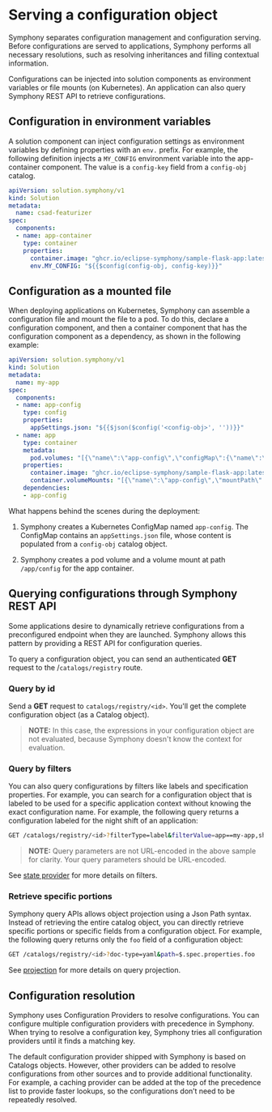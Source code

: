 # Serving a configuration object

Symphony separates configuration management and configuration serving. Before configurations are served to applications, Symphony performs all necessary resolutions, such as resolving inheritances and filling contextual information.

Configurations can be injected into solution components as environment variables or file mounts (on Kubernetes). An application can also query Symphony REST API to retrieve configurations.

## Configuration in environment variables

A solution component can inject configuration settings as environment variables by defining properties with an `env.` prefix. For example, the following definition injects a `MY_CONFIG` environment variable into the app-container component. The value is a `config-key` field from a `config-obj` catalog.

```yaml
apiVersion: solution.symphony/v1
kind: Solution
metadata: 
  name: csad-featurizer
spec:  
  components:
  - name: app-container
    type: container
    properties:
      container.image: "ghcr.io/eclipse-symphony/sample-flask-app:latest"      
      env.MY_CONFIG: "${{$config(config-obj, config-key)}}" 
```

## Configuration as a mounted file

When deploying applications on Kubernetes, Symphony can assemble a configuration file and mount the file to a pod. To do this, declare a configuration component, and then a container component that has the configuration component as a dependency, as shown in the following example:

```yaml
apiVersion: solution.symphony/v1
kind: Solution
metadata: 
  name: my-app
spec:  
  components:
  - name: app-config
    type: config
    properties:
      appSettings.json: "${{$json($config('<config-obj>', ''))}}"
  - name: app
    type: container
    metadata:
      pod.volumes: "[{\"name\":\"app-config\",\"configMap\":{\"name\":\"app-config\"}}]" 
    properties:
      container.image: "ghcr.io/eclipse-symphony/sample-flask-app:latest"      
      container.volumeMounts: "[{\"name\":\"app-config\",\"mountPath\":\"/app/config\"}]"
    dependencies:
    - app-config
```

What happens behind the scenes during the deployment:

1. Symphony creates a Kubernetes ConfigMap named `app-config`. The ConfigMap contains an `appSettings.json` file, whose content is populated from a `config-obj` catalog object.

2. Symphony creates a pod volume and a volume mount at path `/app/config` for the app container.

## Querying configurations through Symphony REST API

Some applications desire to dynamically retrieve configurations from a preconfigured endpoint when they are launched. Symphony allows this pattern by providing a REST API for configuration queries.

To query a configuration object, you can send an authenticated **GET** request to the /`catalogs/registry` route.

### Query by id

Send a **GET** request to `catalogs/registry/<id>`. You'll get the complete configuration object (as a Catalog object).

> **NOTE:** In this case, the expressions in your configuration object are not evaluated, because Symphony doesn't know the context for evaluation.

### Query by filters

You can also query configurations by filters like labels and specification properties. For example, you can search for a configuration object that is labeled to be used for a specific application context without knowing the exact configuration name. 
For example, the following query returns a configuration labeled for the night shift of an application:
```bash
GET /catalogs/registry/<id>?filterType=label&filterValue=app==my-app,shit==night
```
> **NOTE:** Query parameters are not URL-encoded in the above sample for clarity. Your query parameters should be URL-encoded.

See [state provider](../providers/state-providers/_overview.md) for more details on filters.

### Retrieve specific portions

Symphony query APIs allows object projection using a Json Path syntax. Instead of retrieving the entire catalog object, you can directly retrieve specific portions or specific fields from a configuration object. 
For example, the following query returns only the ```foo``` field of a configuration object:
```bash
GET /catalogs/registry/<id>?doc-type=yaml&path=$.spec.properties.foo
```
See [projection](../api/projection.md) for more details on query projection.

## Configuration resolution

Symphony uses Configuration Providers to resolve configurations. You can configure multiple configuration providers with precedence in Symphony. When trying to resolve a configuration key, Symphony tries all configuration providers until it finds a matching key.

The default configuration provider shipped with Symphony is based on Catalogs objects. However, other providers can be added to resolve configurations from other sources and to provide additional functionality. For example, a caching provider can be added at the top of the precedence list to provide faster lookups, so the configurations don’t need to be repeatedly resolved. 


